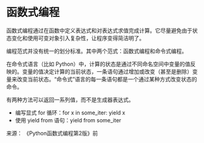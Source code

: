 

# 函数式编程

函数式编程通过在函数中定义表达式和对表达式求值完成计算。它尽量避免由于状态变化和使用可变对象引入复杂性，让程序变得简洁明了。

编程范式并没有统一的划分标准。其中两个范式：函数式编程和命令式编程。

在命令式语言（比如 Python）中，计算的状态是通过不同命名空间中变量的值反映的。变量的值决定计算的当前状态，一条语句通过增加或改变（甚至是删除）变量来改变当前状态。“命令式”语言的每一条语句都是一个通过某种方式改变状态的命令。

有两种方法可以返回一系列值，而不是生成器表达式。
* 编写显式 for 循环：for x in some_iter: yield x
* 使用 yield from 语句：yield from some_iter


来源：
《Python函数式编程第2版》前

